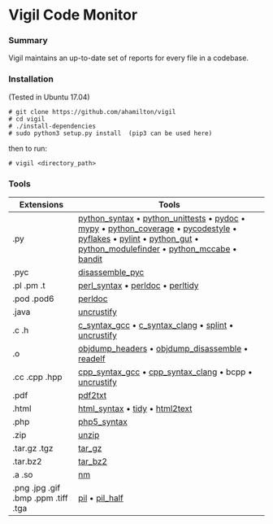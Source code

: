 # Vigil Code Monitor

### Summary

Vigil maintains an up-to-date set of reports for every file in a codebase.

### Installation

(Tested in Ubuntu 17.04)

    # git clone https://github.com/ahamilton/vigil
    # cd vigil
    # ./install-dependencies
    # sudo python3 setup.py install  (pip3 can be used here)

then to run:

    # vigil <directory_path>

### Tools

Extensions | Tools
---------- | -----
.py | [python_syntax](https://en.wikipedia.org/wiki/Python_syntax_and_semantics) • [python_unittests](https://docs.python.org/3/library/unittest.html) • [pydoc](https://docs.python.org/3/library/pydoc.html) • [mypy](http://www.mypy-lang.org/) • [python_coverage](http://nedbatchelder.com/code/coverage/) • [pycodestyle](https://pypi.python.org/pypi/pycodestyle) • [pyflakes](https://launchpad.net/pyflakes) • [pylint](http://www.pylint.org/) • [python_gut](https://github.com/ahamilton/vigil/blob/master/gut.py) • [python_modulefinder](https://docs.python.org/3/library/modulefinder.html) • [python_mccabe](https://github.com/flintwork/mccabe) • [bandit](https://wiki.openstack.org/wiki/Security/Projects/Bandit)
.pyc | [disassemble_pyc](https://docs.python.org/3/library/dis.html)
.pl .pm .t | [perl_syntax](https://en.wikipedia.org/wiki/Perl) • [perldoc](http://perldoc.perl.org/) • [perltidy](http://perltidy.sourceforge.net/)
.pod .pod6 | [perldoc](http://perldoc.perl.org/)
.java | [uncrustify](https://github.com/uncrustify/uncrustify)
.c .h | [c_syntax_gcc](https://gcc.gnu.org/) • [c_syntax_clang](http://clang.llvm.org/) • [splint](http://www.splint.org/) • [uncrustify](https://github.com/uncrustify/uncrustify)
.o | [objdump_headers](https://en.wikipedia.org/wiki/Objdump) • [objdump_disassemble](https://en.wikipedia.org/wiki/Objdump) • [readelf](https://en.wikipedia.org/wiki/Objdump)
.cc .cpp .hpp | [cpp_syntax_gcc](https://gcc.gnu.org/) • [cpp_syntax_clang](http://clang.llvm.org/) • bcpp • [uncrustify](https://github.com/uncrustify/uncrustify)
.pdf | [pdf2txt](http://www.unixuser.org/~euske/python/pdfminer/)
.html | [html_syntax](http://www.html-tidy.org/) • [tidy](http://www.html-tidy.org/) • [html2text](http://www.mbayer.de/html2text/)
.php | [php5_syntax](https://en.wikipedia.org/wiki/PHP)
.zip | [unzip](http://www.info-zip.org/UnZip.html)
.tar.gz .tgz | [tar_gz](http://www.gnu.org/software/tar/manual/tar.html)
.tar.bz2 | [tar_bz2](http://www.gnu.org/software/tar/manual/tar.html)
.a .so | [nm](https://linux.die.net/man/1/nm)
.png .jpg .gif .bmp .ppm .tiff .tga | [pil](http://python-pillow.github.io/) • [pil_half](http://python-pillow.github.io/)
